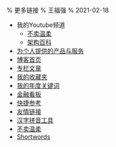 % 更多链接
% 王福强
% 2021-02-18

- 我的Youtube频道
  - [不卖温柔](https://www.youtube.com/channel/UCxhsCy-gAGwRnG_z7Wqrs3A)
  - [架构百科](https://www.youtube.com/channel/UCG4NNmSjcCQGv3T25JBlHTQ)
- [为个人提供的产品与服务](private_products_and_services.html)
- [博客首页](posts.html)
- [专栏文章](columns.html)
- [我的收藏夹](favorite.html)
- [我的年度关键词](keewords/index.html)
- [金融看板](dashboard.html)
- [快捷参考](references.html)
- [友情链接](interlinks.html)
- [汉字拼音工具](https://afoo.me/pinyin/index.html)
- [不卖温柔](https://my.spline.design/logo-2dd2b486d306742087b23d29862cb270/)
- [Shortwords](https://shortwords.vercel.app/)





